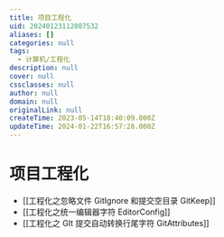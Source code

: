 ```yaml
---
title: 项目工程化
uid: 20240123112807532
aliases: []
categories: null
tags:
  - 计算机/工程化
description: null
cover: null
cssclasses: null
author: null
domain: null
originalLink: null
createTime: 2023-05-14T10:40:09.000Z
updateTime: 2024-01-22T16:57:28.000Z
---
```


# 项目工程化

- [[工程化之忽略文件 GitIgnore 和提交空目录 GitKeep]]
- [[工程化之统一编辑器字符 EditorConfig]]
- [[工程化之 GIt 提交自动转换行尾字符 GitAttributes]]

